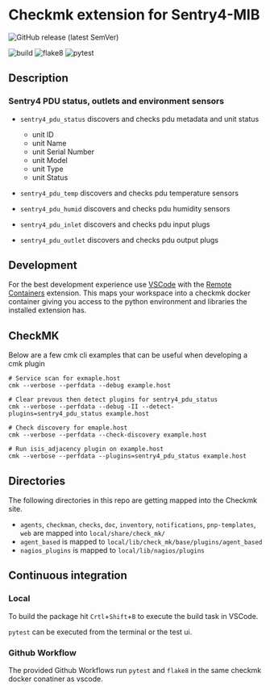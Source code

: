 # Checkmk extension for Sentry4-MIB

![GitHub release (latest SemVer)](https://img.shields.io/github/v/release/curtisbowden/checkmk_sentry4_pdu?label=version&logo=git&sort=semver)

![build](https://github.com/curtisbowden/checkmk_sentry4_pdu/workflows/build/badge.svg)
![flake8](https://github.com/curtisbowden/checkmk_sentry4_pdu/workflows/Lint/badge.svg)
![pytest](https://github.com/curtisbowden/checkmk_sentry4_pdu/workflows/pytest/badge.svg)

## Description
### Sentry4 PDU status, outlets and environment sensors

- `sentry4_pdu_status` discovers and checks pdu metadata and unit status
  - unit ID
  - unit Name
  - unit Serial Number
  - unit Model
  - unit Type
  - unit Status

- `sentry4_pdu_temp` discovers and checks pdu temperature sensors

- `sentry4_pdu_humid` discovers and checks pdu humidity sensors

- `sentry4_pdu_inlet` discovers and checks pdu input plugs

- `sentry4_pdu_outlet` discovers and checks pdu output plugs 

## Development

For the best development experience use [VSCode](https://code.visualstudio.com/) with the [Remote Containers](https://marketplace.visualstudio.com/items?itemName=ms-vscode-remote.remote-containers) extension. This maps your workspace into a checkmk docker container giving you access to the python environment and libraries the installed extension has.

## CheckMK

Below are a few cmk cli examples that can be useful when developing a cmk plugin

```
# Service scan for exmaple.host
cmk --verbose --perfdata --debug example.host

# Clear prevous then detect plugins for sentry4_pdu_status
cmk --verbose --perfdata --debug -II --detect-plugins=sentry4_pdu_status example.host

# Check discovery for emaple.host
cmk --verbose --perfdata --check-discovery example.host

# Run isis_adjacency plugin on example.host
cmk --verbose --perfdata --plugins=sentry4_pdu_status example.host
```


## Directories

The following directories in this repo are getting mapped into the Checkmk site.

* `agents`, `checkman`, `checks`, `doc`, `inventory`, `notifications`, `pnp-templates`, `web` are mapped into `local/share/check_mk/`
* `agent_based` is mapped to `local/lib/check_mk/base/plugins/agent_based`
* `nagios_plugins` is mapped to `local/lib/nagios/plugins`

## Continuous integration
### Local

To build the package hit `Crtl`+`Shift`+`B` to execute the build task in VSCode.

`pytest` can be executed from the terminal or the test ui.

### Github Workflow

The provided Github Workflows run `pytest` and `flake8` in the same checkmk docker conatiner as vscode.
